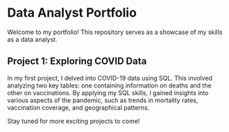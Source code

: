 # **Data Analyst Portfolio**
Welcome to my portfolio! This repository serves as a showcase of my skills as a data analyst.

## **Project 1: Exploring COVID Data**
In my first project, I delved into COVID-19 data using SQL. This involved analyzing two key tables: one containing information on deaths and the other on vaccinations. By applying my SQL skills, I gained insights into various aspects of the pandemic, such as trends in mortality rates, vaccination coverage, and geographical patterns.

Stay tuned for more exciting projects to come!
